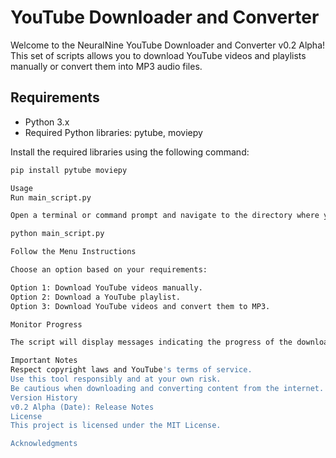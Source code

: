 # YouTube Downloader and Converter

Welcome to the NeuralNine YouTube Downloader and Converter v0.2 Alpha! This set of scripts allows you to download YouTube videos and playlists manually or convert them into MP3 audio files.

## Requirements

- Python 3.x
- Required Python libraries: pytube, moviepy

Install the required libraries using the following command:

```bash
pip install pytube moviepy

Usage
Run main_script.py

Open a terminal or command prompt and navigate to the directory where your scripts are located. Then, run the following command:

python main_script.py

Follow the Menu Instructions

Choose an option based on your requirements:

Option 1: Download YouTube videos manually.
Option 2: Download a YouTube playlist.
Option 3: Download YouTube videos and convert them to MP3.

Monitor Progress

The script will display messages indicating the progress of the downloads and conversions. If there are any errors, the scripts will print error messages.

Important Notes
Respect copyright laws and YouTube's terms of service.
Use this tool responsibly and at your own risk.
Be cautious when downloading and converting content from the internet.
Version History
v0.2 Alpha (Date): Release Notes
License
This project is licensed under the MIT License.

Acknowledgments
